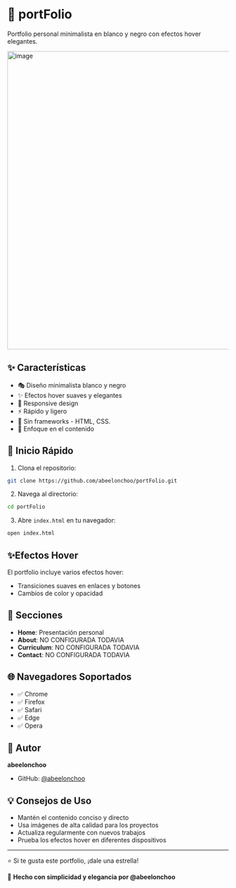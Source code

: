# 🎨 portFolio

Portfolio personal minimalista en blanco y negro con efectos hover elegantes.

<img width="1358" height="678" alt="image" src="https://github.com/user-attachments/assets/c3ec9f15-fc8a-403a-8393-713daeda4815" />


## ✨ **Características**

- 🎭 Diseño minimalista blanco y negro
- ✨ Efectos hover suaves y elegantes
- 📱 Responsive design
- ⚡ Rápido y ligero
- 🚀 Sin frameworks - HTML, CSS.
- 🎯 Enfoque en el contenido

## 🚀 **Inicio Rápido**

1. Clona el repositorio:
```bash
git clone https://github.com/abeelonchoo/portFolio.git
```

2. Navega al directorio:
```bash
cd portFolio
```

3. Abre `index.html` en tu navegador:
```bash
open index.html
```

## ✨**Efectos Hover**

El portfolio incluye varios efectos hover:
- Transiciones suaves en enlaces y botones
- Cambios de color y opacidad


## 📱 **Secciones**

- **Home**: Presentación personal
- **About**: NO CONFIGURADA TODAVIA
- **Curriculum**: NO CONFIGURADA TODAVIA
- **Contact**: NO CONFIGURADA TODAVIA

## 🌐 **Navegadores Soportados**

- ✅ Chrome
- ✅ Firefox
- ✅ Safari
- ✅ Edge
- ✅ Opera

## 👤 **Autor**

**abeelonchoo**

- GitHub: [@abeelonchoo](https://github.com/abeelonchoo)

## 💡 Consejos de Uso

- Mantén el contenido conciso y directo
- Usa imágenes de alta calidad para los proyectos
- Actualiza regularmente con nuevos trabajos
- Prueba los efectos hover en diferentes dispositivos

---

⭐ Si te gusta este portfolio, ¡dale una estrella!

🎨 **Hecho con simplicidad y elegancia por @abeelonchoo**
